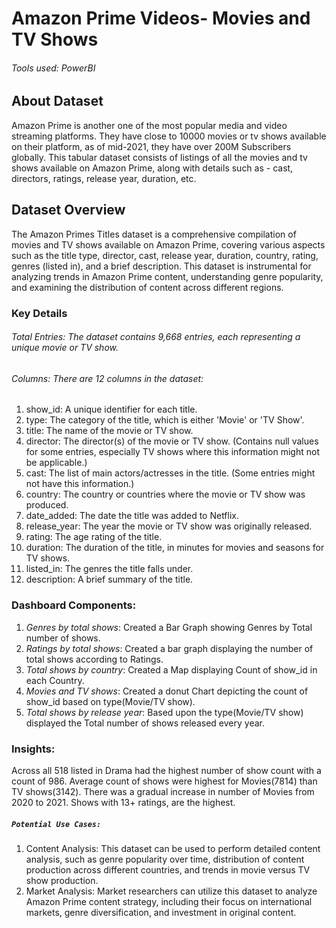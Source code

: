 # Amazon Prime Videos- Movies and TV Shows

###### Tools used: PowerBI

## About Dataset
Amazon Prime is another one of the most popular media and video streaming platforms. They have close to 10000 movies or tv shows available on their platform, as of mid-2021, they have over 200M Subscribers globally. This tabular dataset consists of listings of all the movies and tv shows available on Amazon Prime, along with details such as - cast, directors, ratings, release year, duration, etc.

## Dataset Overview
The Amazon Primes Titles dataset is a comprehensive compilation of movies and TV shows available on Amazon Prime, covering various aspects such as the title type, director, cast, release year, duration, country, rating, genres (listed in), and a brief description. This dataset is instrumental for analyzing trends in Amazon Prime content, understanding genre popularity, and examining the distribution of content across different regions.

### Key Details
###### Total Entries: The dataset contains 9,668 entries, each representing a unique movie or TV show.

###### Columns: There are 12 columns in the dataset:
 1. show_id: A unique identifier for each title.
2. type: The category of the title, which is either 'Movie' or 'TV Show'.
3. title: The name of the movie or TV show.
4. director: The director(s) of the movie or TV show. (Contains null values for some entries, especially TV shows where this information might not be applicable.)
5. cast: The list of main actors/actresses in the title. (Some entries might not have this information.)
6. country: The country or countries where the movie or TV show was produced.
7. date_added: The date the title was added to Netflix.
8. release_year: The year the movie or TV show was originally released.
9. rating: The age rating of the title.
10. duration: The duration of the title, in minutes for movies and seasons for TV shows.
11. listed_in: The genres the title falls under.
12. description: A brief summary of the title.

### Dashboard Components:
1. *Genres by total shows*: Created a Bar Graph showing Genres by Total number of shows.
2. *Ratings by total shows*: Created a bar graph displaying the number of total shows according to Ratings.
3. *Total shows by country*: Created a Map displaying Count of show_id in each Country.
4. *Movies and TV shows*: Created a donut Chart depicting the count of show_id based on type(Movie/TV show).
5. *Total shows by release year*: Based upon the type(Movie/TV show) displayed the Total number of shows released every year.
 ### Insights:
Across all 518 listed in Drama had the highest number of show count with a count of 986.
Average count of shows were highest for Movies(7814) than TV shows(3142). There was a gradual increase in number of Movies from 2020 to 2021. Shows with 13+ ratings, are the highest.

##### `Potential Use Cases:`
1. Content Analysis: This dataset can be used to perform detailed content analysis, such as genre popularity over time, distribution of content production across different countries, and trends in movie versus TV show production.
2. Market Analysis: Market researchers can utilize this dataset to analyze Amazon Prime content strategy, including their focus on international markets, genre diversification, and investment in original content.
